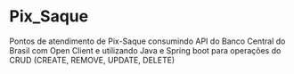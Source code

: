 # Pix_Saque
Pontos de atendimento de Pix-Saque consumindo API do Banco Central do Brasil com Open Client e  utilizando Java e Spring boot para operações do CRUD (CREATE, REMOVE, UPDATE, DELETE)
